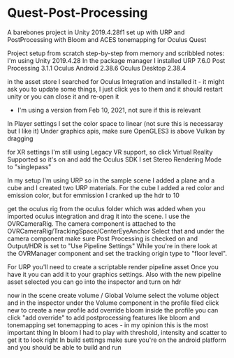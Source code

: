 # Quest-Post-Processing
A barebones project in Unity 2019.4.28f1 set up with URP and PostProcessing with Bloom and ACES tonemapping for Oculus Quest

Project setup from scratch step-by-step from memory and scribbled notes:
I'm using Unity 2019.4.28
In the package manager I installed URP 7.6.0
Post Processing 3.1.1
Oculus Android 2.38.6
Oculus Desktop 2.38.4

in the asset store I searched for Oculus Integration and installed it - it might ask you to update some things, I just click yes to them and it should restart unity or you can close it and re-open it
  - I'm using a version from Feb 10, 2021, not sure if this is relevant

In Player settings I set the color space to linear (not sure this is necessaray but I like it)
Under graphics apis, make sure OpenGLES3 is above Vulkan by dragging

for XR settings I'm still using Legacy VR support, so click Virtual Reality Supported so it's on and add the Oculus SDK
I set Stereo Rendering Mode to "singlepass"

In my setup I'm using URP so in the sample scene I added a plane and a cube and I created two URP materials. For the cube I added a red color and emission color, but for emmission I cranked up the hdr to 10

get the oculus rig from the oculus folder which was added when you imported oculus integration and drag it into the scene. I use the OVRCameraRig. The camera component is attached to the OVRCameraRig/TrackingSpace/CenterEyeAnchor
Select that and under the camera component make sure Post Processing is checked on and Output/HDR is set to "Use Pipeline Settings"
While you're in there look at the OVRManager component and set the tracking origin type to "floor level".

For URP you'll need to create a scriptable render pipeline asset
Once you have it you can add it to your graphics settings. Also with the new pipeline asset selected you can go into the inspector and turn on hdr

now in the scene 
create volume / Global Volume
select the volume object and in the inspector under the Volume component in the profile filed click new to create a new profile
add override bloom
inside the profile you can click "add override" to add postprocessing features like bloom and tonemapping
set tonemapping to aces - in my opinion this is the most important thing
In bloom I had to play with threshold, intensity and scatter to get it to look right
In build settings make sure you're on the android platform and you should be able to build and run
